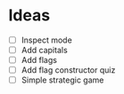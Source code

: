 # Ideas

- [ ] Inspect mode
- [ ] Add capitals
- [ ] Add flags
- [ ] Add flag constructor quiz
- [ ] Simple strategic game
